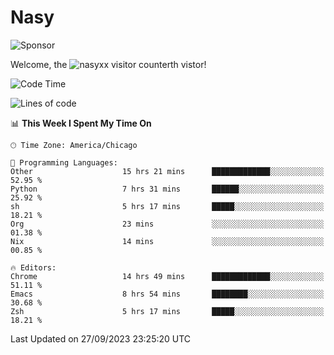 # Nasy

<!--
<p align="center">
<img height="200" src="https://github-readme-stats.vercel.app/api?username=nasyxx&count_private=true&show_icons=true&theme=dracula&include_all_commits=true"/>
<img height="200" src="https://github-readme-stats.vercel.app/api/top-langs/?username=nasyxx&theme=dracula&hide=html,jupyter+notebook&count_private=true&show_icons=true"/>
</p>

  
----------------
-->

![Sponsor](https://img.shields.io/static/v1.svg?label=Sponsor&message=%E2%9D%A4&logo=GitHub&style=flat&color=pink)
 
Welcome, the ![nasyxx visitor counter](https://count.getloli.com/get/@nasyxx?theme=rule34)th vistor!
 
<!--START_SECTION:waka-->
![Code Time](http://img.shields.io/badge/Code%20Time-3%2C731%20hrs%2041%20mins-blue)

![Lines of code](https://img.shields.io/badge/From%20Hello%20World%20I%27ve%20Written-6.3%20million%20lines%20of%20code-blue)

📊 **This Week I Spent My Time On** 

```text
🕑︎ Time Zone: America/Chicago

💬 Programming Languages: 
Other                    15 hrs 21 mins      █████████████░░░░░░░░░░░░   52.95 % 
Python                   7 hrs 31 mins       ██████░░░░░░░░░░░░░░░░░░░   25.92 % 
sh                       5 hrs 17 mins       █████░░░░░░░░░░░░░░░░░░░░   18.21 % 
Org                      23 mins             ░░░░░░░░░░░░░░░░░░░░░░░░░   01.38 % 
Nix                      14 mins             ░░░░░░░░░░░░░░░░░░░░░░░░░   00.85 % 

🔥 Editors: 
Chrome                   14 hrs 49 mins      █████████████░░░░░░░░░░░░   51.11 % 
Emacs                    8 hrs 54 mins       ████████░░░░░░░░░░░░░░░░░   30.68 % 
Zsh                      5 hrs 17 mins       █████░░░░░░░░░░░░░░░░░░░░   18.21 % 
```


 Last Updated on 27/09/2023 23:25:20 UTC
<!--END_SECTION:waka-->

<!-- ![visitors](https://visitor-badge.laobi.icu/badge?page_id=nasyxx.nasyxx) -->
